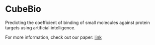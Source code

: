 # CubeBio
Predicting the coefficient of binding of small molecules against protein targets using artificial intelligence.

For more information, check out our paper: [link](It_s_all_in_the_Genes.pdf)
